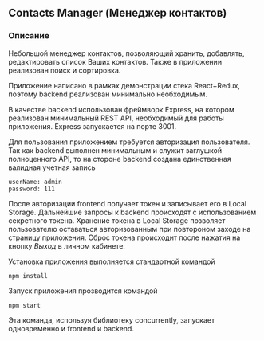 ## Contacts Manager (Менеджер контактов)
### Описание
Небольшой менеджер контактов, позволяющий хранить, добавлять, редактировать список Ваших контактов.
Также в приложении реализован поиск и сортировка.

Приложение написано в рамках демонстрации стека React+Redux, поэтому
backend реализован минимально необходимым.

В качестве backend использован фреймворк Express, на котором реализован минимальный REST API,
необходимый для работы приложения. Express запускается на порте 3001.

Для пользования приложением требуется авторизация пользователя. Так как backend выполнен минимальным
и служит заглушкой полноценного API, то на стороне backend создана единственная валидная учетная запись
```
userName: admin
password: 111
```
После авторизации frontend получает токен и записывает его в Local Storage. Дальнейшие
запросы к backend происходят с использованием секретного токена. Хранение токена
в Local Storage позволяет пользователю оставаться авторизованным при повтороном заходе
на страницу приложения. Сброс токена происходит после нажатия на кнопку _Выход_ в личном кабинете.

Установка приложения выполняется стандартной командой 

`npm install`

Запуск приложения прозводится командой

`npm start`

Эта команда, используя библиотеку concurrently, запускает одновременно и frontend и 
backend.

